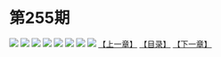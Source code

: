 # 第255期
![](https://mao.mhtupian.com/uploads/img/7563/264498/manhua_12_20161008_2016100812545761402.jpg)
![](https://mao.mhtupian.com/uploads/img/7563/264498/manhua_12_20161008_2016100812550548625.jpg)
![](https://mao.mhtupian.com/uploads/img/7563/264498/manhua_12_20161008_2016100812551834172.jpg)
![](https://mao.mhtupian.com/uploads/img/7563/264498/manhua_12_20161008_2016100812552645474.jpg)
![](https://mao.mhtupian.com/uploads/img/7563/264498/manhua_12_20161008_2016100812552921299.jpg)
![](https://mao.mhtupian.com/uploads/img/7563/264498/manhua_12_20161008_2016100812553255403.jpg)
![](https://mao.mhtupian.com/uploads/img/7563/264498/manhua_12_20161008_2016100812553612732.jpg)
![](https://mao.mhtupian.com/uploads/img/7563/264498/manhua_12_20161008_2016100812553952607.jpg)
[【上一章】](./27.md)
[【目录】](./README.md)
[【下一章】](./29.md)
